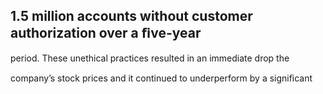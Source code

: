 ## 1.5 million accounts without customer authorization over a ﬁve-year

period. These unethical practices resulted in an immediate drop the

company’s stock prices and it continued to underperform by a signiﬁcant